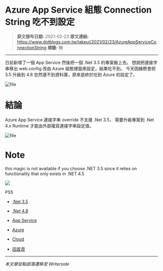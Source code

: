 # Azure App Service 組態 Connection String 吃不到設定

> **原文發布日期:** 2021-02-23
> **原文連結:** https://www.dotblogs.com.tw/jakeuj/2021/02/23/AzureAppServiceConnectionString
> **標籤:** 無

---

日前新增了一個 App Service 然後把一個 .Net 3.5 的專案搬上去。
想說把連接字串移出 web.config 改由 Azure 組態裡面來設定，結果吃不到。
今天因緣際會把 3.5 升級到 4.8 忽然連不到資料庫，原來是終於吃到 Azure 的設定了。

![file](https://dotblogsfile.blob.core.windows.net/user/jakeuj/6bf23d11-9482-4778-a5b5-9ea06e7779e3/1614050835.png)

# 結論

Azure App Service 連接字串 override 不支援 .Net 3.5，
需要升級專案到 .Net 4.x Runtime 才能由外部複寫連接字串設定值。

![file](https://dotblogsfile.blob.core.windows.net/user/jakeuj/6bf23d11-9482-4778-a5b5-9ea06e7779e3/1614050817.png)

# Note

this magic is not available if you choose .NET 3.5 since it relies on functionality that only exists in .NET 4.5

![](https://card.psnprofiles.com/1/jakeuj.png)

PS5

* [.Net 3.5](/jakeuj/Tags?qq=.Net%203.5)
* [.Net 4.8](/jakeuj/Tags?qq=.Net%204.8)
* [App Service](/jakeuj/Tags?qq=App%20Service)
* [Azure](/jakeuj/Tags?qq=Azure)
* [Cloud](/jakeuj/Tags?qq=Cloud)

* [回首頁](/jakeuj)

---

*本文章從點部落遷移至 Writerside*
